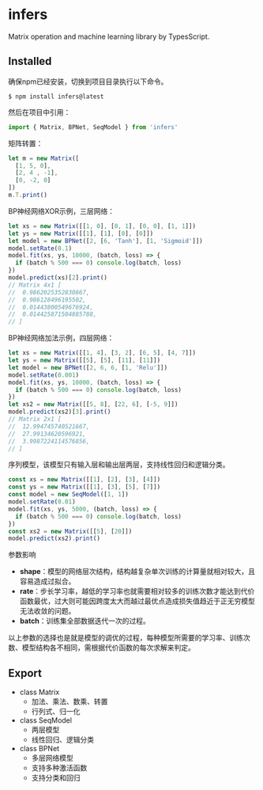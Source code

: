 # infers
Matrix operation and machine learning library by TypesScript.

## Installed
确保npm已经安装，切换到项目目录执行以下命令。
```shell
$ npm install infers@latest
```
然后在项目中引用：
```ts
import { Matrix, BPNet, SeqModel } from 'infers'
```
矩阵转置：
```ts
let m = new Matrix([
  [1, 5, 0],
  [2, 4 , -1],
  [0, -2, 0]
])
m.T.print()
```
BP神经网络XOR示例，三层网络：
```ts
let xs = new Matrix([[1, 0], [0, 1], [0, 0], [1, 1]])
let ys = new Matrix([[1], [1], [0], [0]])
let model = new BPNet([2, [6, 'Tanh'], [1, 'Sigmoid']])
model.setRate(0.1)
model.fit(xs, ys, 10000, (batch, loss) => {
  if (batch % 500 === 0) console.log(batch, loss)
})
model.predict(xs)[2].print()
// Matrix 4x1 [
//  0.9862025352830867, 
//  0.986128496195502, 
//  0.01443800549676924, 
//  0.014425871504885788, 
// ]
```
BP神经网络加法示例，四层网络：
```ts
let xs = new Matrix([[1, 4], [3, 2], [6, 5], [4, 7]])
let ys = new Matrix([[5], [5], [11], [11]])
let model = new BPNet([2, 6, 6, [1, 'Relu']])
model.setRate(0.001)
model.fit(xs, ys, 10000, (batch, loss) => {
  if (batch % 500 === 0) console.log(batch, loss)
})
let xs2 = new Matrix([[5, 8], [22, 6], [-5, 9]])
model.predict(xs2)[3].print()
// Matrix 2x1 [
//  12.994745740521667, 
//  27.99134620596921, 
//  3.9987224114576856, 
// ]
```
序列模型，该模型只有输入层和输出层两层，支持线性回归和逻辑分类。
```ts
const xs = new Matrix([[1], [2], [3], [4]])
const ys = new Matrix([[1], [3], [5], [7]])
const model = new SeqModel([1, 1])
model.setRate(0.01)
model.fit(xs, ys, 5000, (batch, loss) => {
  if (batch % 500 === 0) console.log(batch, loss)
})
const xs2 = new Matrix([[5], [20]])
model.predict(xs2).print()
```
参数影响
 - **shape**：模型的网络层次结构，结构越复杂单次训练的计算量就相对较大，且容易造成过拟合。
 - **rate**：步长学习率，越低的学习率也就需要相对较多的训练次数才能达到代价函数最优，过大则可能因跨度太大而越过最优点造成损失值趋近于正无穷模型无法收敛的问题。
 - **batch**：训练集全部数据迭代一次的过程。

以上参数的选择也是就是模型的调优的过程，每种模型所需要的学习率、训练次数、模型结构各不相同，需根据代价函数的每次求解来判定。

## Export
- class Matrix
  - 加法、乘法、数乘、转置
  - 行列式、归一化
- class SeqModel
  - 两层模型
  - 线性回归、逻辑分类
- class BPNet
  - 多层网络模型
  - 支持多种激活函数
  - 支持分类和回归
